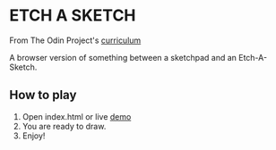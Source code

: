 # ETCH A SKETCH

From The Odin Project's [curriculum](https://www.theodinproject.com/courses/web-development-101/lessons/etch-a-sketch-project?ref=lnav)

A browser version of something between a sketchpad and an Etch-A-Sketch.

## How to play

1. Open index.html or live [demo](https://sarpisik.github.io/etch-a-sketch/)
2. You are ready to draw.
3. Enjoy!

